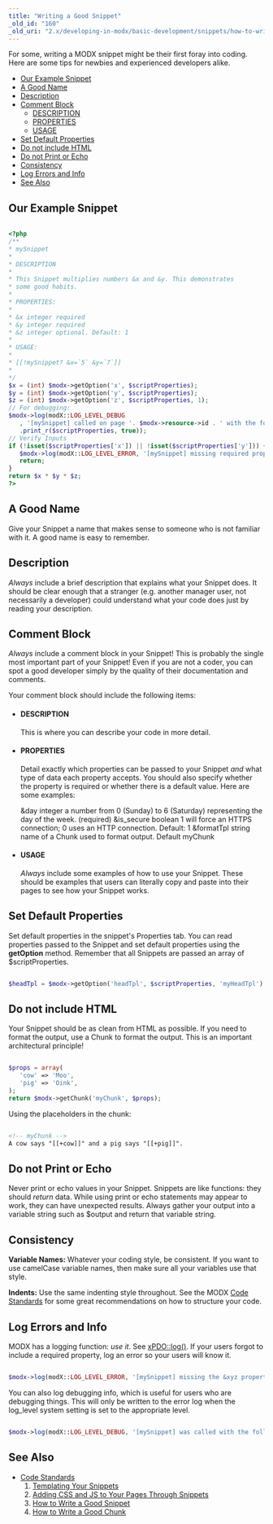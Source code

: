 ```yaml
---
title: "Writing a Good Snippet"
_old_id: "160"
_old_uri: "2.x/developing-in-modx/basic-development/snippets/how-to-write-a-good-snippet"
---
```


 For some, writing a MODX snippet might be their first foray into coding. Here are some tips for newbies and experienced developers alike.

- [Our Example Snippet](#HowtoWriteaGoodSnippet-OurExampleSnippet)
- [A Good Name](#HowtoWriteaGoodSnippet-AGoodName)
- [Description](#HowtoWriteaGoodSnippet-Description)
- [Comment Block](#HowtoWriteaGoodSnippet-CommentBlock)
  - [DESCRIPTION](#HowtoWriteaGoodSnippet-DESCRIPTION)
  - [PROPERTIES](#HowtoWriteaGoodSnippet-PROPERTIES)
  - [USAGE](#HowtoWriteaGoodSnippet-USAGE)
- [Set Default Properties](#HowtoWriteaGoodSnippet-SetDefaultProperties)
- [Do not include HTML](#HowtoWriteaGoodSnippet-DonotincludeHTML)
- [Do not Print or Echo](#HowtoWriteaGoodSnippet-DonotPrint)
- [Consistency](#HowtoWriteaGoodSnippet-Consistency)
- [Log Errors and Info](#HowtoWriteaGoodSnippet-LogErrorsandInfo)
- [See Also](#HowtoWriteaGoodSnippet-SeeAlso)
 


##  Our Example Snippet 

 ``` php 

<?php
/**
 * mySnippet
 *
 * DESCRIPTION
 *
 * This Snippet multiplies numbers &x and &y. This demonstrates
 * some good habits.
 *
 * PROPERTIES:
 *
 * &x integer required
 * &y integer required
 * &z integer optional. Default: 1
 *
 * USAGE:
 *
 * [[!mySnippet? &x=`5` &y=`7`]]
 *
 */
$x = (int) $modx->getOption('x', $scriptProperties);
$y = (int) $modx->getOption('y', $scriptProperties);
$z = (int) $modx->getOption('z', $scriptProperties, 1);
// For debugging:
$modx->log(modX::LOG_LEVEL_DEBUG
    , '[mySnippet] called on page '. $modx->resource->id . ' with the following properties: '
    .print_r($scriptProperties, true));
// Verify Inputs
if (!isset($scriptProperties['x']) || !isset($scriptProperties['y'])) {
    $modx->log(modX::LOG_LEVEL_ERROR, '[mySnippet] missing required properties &x and &y!');
    return;
}
return $x * $y * $z;
?>

```

##  A Good Name 

 Give your Snippet a name that makes sense to someone who is not familiar with it. A good name is easy to remember.

##  Description 

 _Always_ include a brief description that explains what your Snippet does. It should be clear enough that a stranger (e.g. another manager user, not necessarily a developer) could understand what your code does just by reading your description.

##  Comment Block 

 _Always_ include a comment block in your Snippet! This is probably the single most important part of your Snippet! Even if you are not a coder, you can spot a good developer simply by the quality of their documentation and comments.

 Your comment block should include the following items:

- ####  DESCRIPTION 
  
   This is where you can describe your code in more detail.
- ####  PROPERTIES 
  
   Detail exactly which properties can be passed to your Snippet _and_ what type of data each property accepts. You should also specify whether the property is required or whether there is a default value. Here are some examples:
  
   &day integer a number from 0 (Sunday) to 6 (Saturday) representing the day of the week. (required) 
  &is\_secure boolean 1 will force an HTTPS connection; 0 uses an HTTP connection. Default: 1 
  &formatTpl string name of a Chunk used to format output. Default myChunk
- ####  USAGE 
  
   _Always_ include some examples of how to use your Snippet. These should be examples that users can literally copy and paste into their pages to see how your Snippet works.

##  Set Default Properties 

 Set default properties in the snippet's Properties tab. You can read properties passed to the Snippet and set default properties using the **getOption** method. Remember that all Snippets are passed an array of $scriptProperties.

 ``` php 

$headTpl = $modx->getOption('headTpl', $scriptProperties, 'myHeadTpl');

```

##  Do not include HTML 

 Your Snippet should be as clean from HTML as possible. If you need to format the output, use a Chunk to format the output. This is an important architectural principle!

 ``` php 

$props = array(
    'cow' => 'Moo',
    'pig' => 'Oink',
);
return $modx->getChunk('myChunk', $props);

```

Using the placeholders in the chunk:

``` html 

<!-- myChunk -->
A cow says "[[+cow]]" and a pig says "[[+pig]]".

```

## 

## Do not Print or Echo 

 Never print or echo values in your Snippet. Snippets are like functions: they should _return_ data. While using print or echo statements may appear to work, they can have unexpected results. Always gather your output into a variable string such as $output and return that variable string.

##  Consistency 

 **Variable Names:** Whatever your coding style, be consistent. If you want to use camelCase variable names, then make sure all your variables use that style.

 **Indents:** Use the same indenting style throughout. See the MODX [Code Standards](developing-in-modx/code-standards) for some great recommendations on how to structure your code.

##  Log Errors and Info 

 MODX has a logging function: _use it_. See [xPDO::log()](xpdo/class-reference/xpdo/xpdo.log). If your users forgot to include a required property, log an error so your users will know it.

 ``` php 

$modx->log(modX::LOG_LEVEL_ERROR, '[mySnippet] missing the &xyz property!');

```

 You can also log debugging info, which is useful for users who are debugging things. This will only be written to the error log when the log\_level system setting is set to the appropriate level.

 ``` php 

$modx->log(modX::LOG_LEVEL_DEBUG, '[mySnippet] was called with the following properties: '.print_r($scriptProperties,true));

```

##  See Also 

- [Code Standards](developing-in-modx/code-standards "Code Standards")
  1. [Templating Your Snippets](developing-in-modx/basic-development/snippets/templating-your-snippets)
  2. [Adding CSS and JS to Your Pages Through Snippets](developing-in-modx/basic-development/snippets/adding-css-and-js-to-your-pages-through-snippets)
  3. [How to Write a Good Snippet](developing-in-modx/basic-development/snippets/how-to-write-a-good-snippet)
  4. [How to Write a Good Chunk](developing-in-modx/basic-development/snippets/how-to-write-a-good-chunk)
